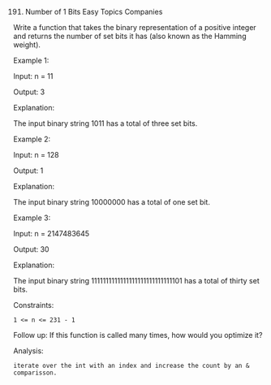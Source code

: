 191. Number of 1 Bits
Easy
Topics
Companies

Write a function that takes the binary representation of a positive integer and returns the number of
set bits
it has (also known as the Hamming weight).

 

Example 1:

Input: n = 11

Output: 3

Explanation:

The input binary string 1011 has a total of three set bits.

Example 2:

Input: n = 128

Output: 1

Explanation:

The input binary string 10000000 has a total of one set bit.

Example 3:

Input: n = 2147483645

Output: 30

Explanation:

The input binary string 1111111111111111111111111111101 has a total of thirty set bits.

 

Constraints:

    1 <= n <= 231 - 1

 
Follow up: If this function is called many times, how would you optimize it?

Analysis:

    iterate over the int with an index and increase the count by an & comparisson.
